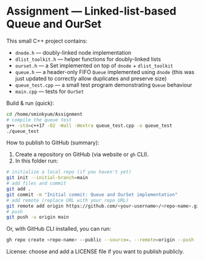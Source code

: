 # Assignment — Linked-list-based Queue and OurSet

This small C++ project contains:

- `dnode.h` — doubly-linked node implementation
- `dlist_toolkit.h` — helper functions for doubly-linked lists
- `ourset.h` — a Set implemented on top of `dnode` + `dlist_toolkit`
- `queue.h` — a header-only FIFO `Queue` implemented using `dnode` (this was just updated to correctly allow duplicates and preserve size)
- `queue_test.cpp` — a small test program demonstrating `Queue` behaviour
- `main.cpp` — tests for `OurSet`

Build & run (quick):

```bash
cd /home/sminkyum/Assignment
# compile the queue test
g++ -std=c++17 -O2 -Wall -Wextra queue_test.cpp -o queue_test
./queue_test
```

How to publish to GitHub (summary):

1. Create a repository on GitHub (via website or `gh` CLI).
2. In this folder run:

```bash
# initialize a local repo (if you haven't yet)
git init --initial-branch=main
# add files and commit
git add .
git commit -m "Initial commit: Queue and OurSet implementation"
# add remote (replace URL with your repo URL)
git remote add origin https://github.com/<your-username>/<repo-name>.git
# push
git push -u origin main
```

Or, with GitHub CLI installed, you can run:

```bash
gh repo create <repo-name> --public --source=. --remote=origin --push
```

License: choose and add a LICENSE file if you want to publish publicly.
